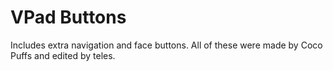 # VPad Buttons
Includes extra navigation and face buttons. All of these were made by Coco Puffs and edited by teles.